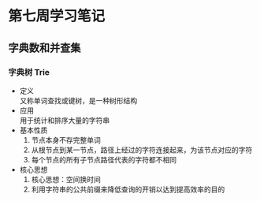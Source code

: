 # 第七周学习笔记
## 字典数和并查集
### 字典树 Trie
* 定义  
    又称单词查找或键树，是一种树形结构
* 应用  
  用于统计和排序大量的字符串
* 基本性质  
    1. 节点本身不存完整单词
    2. 从根节点到某一节点，路径上经过的字符连接起来，为该节点对应的字符
    3. 每个节点的所有子节点路径代表的字符都不相同
* 核心思想
    1. 核心思想：空间换时间
    2. 利用字符串的公共前缀来降低查询的开销以达到提高效率的目的